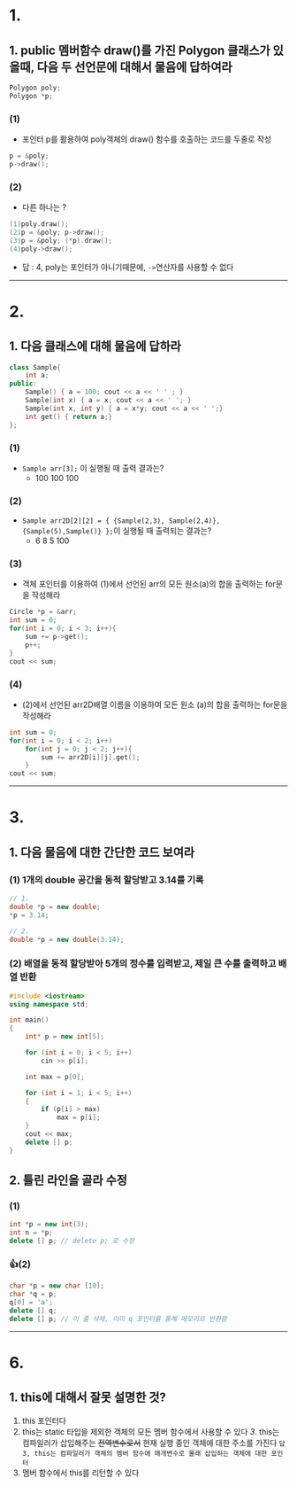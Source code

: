 # 1.
## 1. public 멤버함수 draw()를 가진 Polygon 클래스가 있을때, 다음 두 선언문에 대해서 물음에 답하여라
```cpp
Polygon poly;
Polygon *p;
```
### (1) 
- 포인터 p를 활용하여 poly객체의 draw() 함수를 호출하는 코드를 두줄로 작성
```cpp
p = &poly;
p->draw();
```
### (2) 
- 다른 하나는 ?
```cpp
(1)poly.draw();
(2)p = &poly; p->draw();
(3)p = &poly; (*p).draw();
(4)poly->draw();
```
- 답 : 4, poly는 포인터가 아니기때문에, `->`연산자를 사용할 수 없다
---
# 2.
## 1. 다음 클래스에 대해 물음에 답하라
```cpp
class Sample{
	int a;
public:
	Sample() { a = 100; cout << a << ' ' ; }
	Sample(int x) { a = x; cout << a << ' '; }
	Sample(int x, int y) { a = x*y; cout << a << ' ';}
	int get() { return a;}
};
```
### (1) 
- `Sample arr[3];` 이 실행될 때 출력 결과는?
	- 100 100 100
### (2) 
- `Sample arr2D[2][2] = { {Sample(2,3), Sample(2,4)}, {Sample(5),Sample()} };`이 실행될 때 출력되는 결과는?
  - 6 8 5 100 
### (3)
- 객체 포인터를 이용하여 (1)에서 선언된 arr의 모든 원소(a)의 합을 출력하는 for문을 작성해라
```cpp
Circle *p = &arr;
int sum = 0;
for(int i = 0; i < 3; i++){
	sum += p->get();
	p++;
}
cout << sum;
```
### (4)
- (2)에서 선언된 arr2D배열 이름을 이용하여 모든 원소 (a)의 합을 출력하는 for문을 작성해라
```cpp
int sum = 0;
for(int i = 0; i < 2; i++)
	for(int j = 0; j < 2; j++){
		sum += arr2D[i][j].get();
	}
cout << sum;
```
---
# 3.
## 1. 다음 물음에 대한 간단한 코드 보여라
### (1) 1개의 double 공간을 동적 할당받고 3.14를 기록
```cpp
// 1.
double *p = new double;
*p = 3.14;

// 2.
double *p = new double(3.14);
```
### (2) 배열을 동적 할당받아 5개의 정수를 입력받고, 제일 큰 수를 출력하고 배열 반환
```cpp
#include <iostream>
using namespace std;

int main()
{
	int* p = new int[5];

	for (int i = 0; i < 5; i++)
		cin >> p[i];

	int max = p[0];

	for (int i = 1; i < 5; i++)
	{
		if (p[i] > max)
			max = p[i];
	}
	cout << max;
	delete [] p;
}
```

## 2. 틀린 라인을 골라 수정
### (1)
```cpp
int *p = new int(3);
int n = *p;
delete [] p; // delete p; 로 수정
```
### 👍(2) 
```cpp
char *p = new char [10];
char *q = p; 
q[0] = 'a';
delete [] q;
delete [] p; // 이 줄 삭제, 이미 q 포인터를 통해 메모리르 반환함
``` 
---
# 6.
## 1. this에 대해서 잘못 설명한 것?
1. this 포인터다
2. this는 static 타입을 제외한 객체의 모든 멤버 함수에서 사용할 수 있다
*3*. this는 컴파일러가 삽입해주는 ~~전역변수로서~~ 현재 실행 중인 객체에 대한 주소를 가진다
	`답 3, this는 컴파일러가 객체의 멤버 함수에 매개변수로 몰래 삽입하는 객체에 대한 포인터`
1. 멤버 함수에서 this를 리턴할 수 있다
